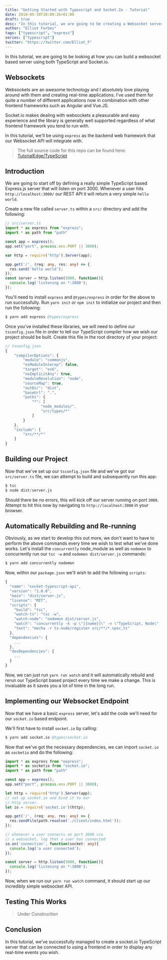 ```yaml
---
title: "Getting Started with Typescript and Socket.Io - Tutorial"
date: 2018-05-30T18:09:26+01:00
draft: true
desc: "In this tutorial, we are going to be creating a Websocket server using both TypeScript and socket.io."
author: "Elliot Forbes"
tags: ["typescript", "express"]
series: ["typescript"]
twitter: "https://twitter.com/Elliot_F"
---
```


In this tutorial, we are going to be looking at how you can build a websocket based server using both TypeScript and Socket.io.

## Websockets

Websockets are an awesome technology and I absolutely love playing around with them and creating real-time applications. I've used them for quite a number of different applications now in combination with other frontend frameworks such as Angular and Vue.JS. 

Socket.io makes dealing with websockets a pleasurable and easy experience and the library is generally well supported regardless of what frontend framework you tend to run with.

In this tutorial, we'll be using `express` as the backend web framework that our Websocket API will integrate with.

> The full source code for this repo can be found here: [TutorialEdge/TypeScript](https://github.com/TutorialEdge/TypeScript)

## Introduction

We are going to start off by defining a really simple TypeScript based Express.js server that will listen on port 3000. Whenever a user hits `http://localhost:3000/` our REST API it will return a very simple `hello world`.

Create a new file called `server.ts` within a `src/` directory and add the following:

```ts
// src/server.ts
import * as express from "express";
import * as path from "path"

const app = express();
app.set("port", process.env.PORT || 3000);

var http = require('http').Server(app);

app.get('/', (req: any, res: any) => {
  res.send('hello world');
});
const server = http.listen(3000, function(){
  console.log('listening on *:3000');
});
```

You'll need to install `express` and `@types/express` in order for the above to run successfully. Run `yarn init` or `npm init` to initialize our project and then run the following:

```s
$ yarn add express @types/express
```

Once you've installed these libraries, we will need to define our `tsconfig.json` file in order to tell our TypeScript compiler how we wish our project should be built. Create this file in the root directory of your project:

```js
// tsconfig.json
{
    "compilerOptions": {
        "module": "commonjs",
        "esModuleInterop": false,
        "target": "es6",
        "noImplicitAny": true,
        "moduleResolution": "node",
        "sourceMap": true,
        "outDir": "dist",
        "baseUrl": ".",
        "paths": {
            "*": [
                "node_modules/",
                "src/types/*"
            ]
        }
    },
    "include": [
        "src/**/*"
    ]
}
```

## Building our Project

Now that we've set up our `tsconfig.json` file and we've got our `src/server.ts` file, we can attempt to build and subsequently run this app:

```s
$ tsc
$ node dist/server.js
```

Should there be no errors, this will kick off our server running on port `3000`. Attempt to hit this now by navigating to `http://localhost:3000` in your browser.

## Automatically Rebuilding and Re-running

Obviously, as we start to develop this out more, we don't want to have to perform the above commands every time we wish to test what we've done works. Let's install the `concurrently` node_module as well as `nodemon` to concurrently run our `tsc -w` and `nodemon dist/server.js` commands:

```s
$ yarn add concurrently nodemon
```

Now, within our `package.json` we'll wish to add the following `scripts`:

```js
{
  "name": "socket-typescript-api",
  "version": "1.0.0",
  "main": "dist/server.js",
  "license": "MIT",
  "scripts": {
    "build": "tsc",
    "watch-ts": "tsc -w",
    "watch-node": "nodemon dist/server.js",
    "watch": "concurrently -k -p \"[{name}]\" -n \"TypeScript, Node\" -c \"yello.bold, cyan.bold\" \"yarn run watch-ts\" \"yarn run watch-node\"",
    "test": "mocha -r ts-node/register src/**/*.spec.ts"
  },
  "dependencies": {
    ...
  },
  "devDependencies": {
    ...
  }
}
``` 

Now, we can just run `yarn run watch` and it will automatically rebuild and rerun our TypeScript based project every time we make a change. This is invaluable as it saves you a lot of time in the long run.

## Implementing our Websocket Endpoint

Now that we have a basic `express` server, let's add the code we'll need for our `socket.io` based endpoint.

We'll first have to install `socket.io` by calling:

```s
$ yarn add socket.io @types/socket.io
```

Now that we've got the necessary dependencies, we can import `socket.io` as `socketio` and do the following:

```ts
import * as express from "express";
import * as socketio from "socket.io";
import * as path from "path"

const app = express();
app.set("port", process.env.PORT || 3000);

let http = require('http').Server(app);
// set up socket.io and bind it to our
// http server.
let io = require('socket.io')(http);

app.get('/', (req: any, res: any) => {
  res.sendFile(path.resolve('./client/index.html'));
});

// whenever a user connects on port 3000 via
// a websocket, log that a user has connected
io.on('connection', function(socket: any){
  console.log('a user connected');
});

const server = http.listen(3000, function(){
  console.log('listening on *:3000');
});
```

Now, when we run our `yarn run watch` command, it should start up our incredibly simple websocket API. 

## Testing This Works

> Under Construction

## Conclusion

In this tutorial, we've successfully managed to create a socket.io TypeScript server that can be connected to using a frontend in order to display any real-time events you wish.
